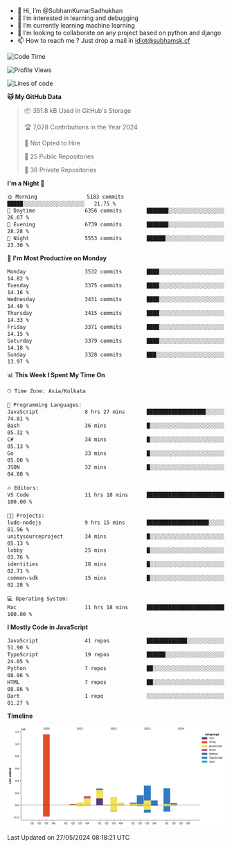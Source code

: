 - 👋 Hi, I’m @SubhamKumarSadhukhan
- 👀 I’m interested in learning and debugging
- 🌱 I’m currently learning machine learning
- 💞️ I’m looking to collaborate on any project based on python and django
- 📫 How to reach me ?
      Just drop a mail in idiot@subhamsk.cf

<!---
SubhamKumarSadhukhan/SubhamKumarSadhukhan is a ✨ special ✨ repository because its `README.md` (this file) appears on your GitHub profile.
You can click the Preview link to take a look at your changes.
--->


<!--START_SECTION:waka-->
![Code Time](http://img.shields.io/badge/Code%20Time-2%2C210%20hrs%2032%20mins-blue)

![Profile Views](http://img.shields.io/badge/Profile%20Views-0-blue)

![Lines of code](https://img.shields.io/badge/From%20Hello%20World%20I%27ve%20Written-2.7%20million%20lines%20of%20code-blue)

**🐱 My GitHub Data** 

> 📦 351.8 kB Used in GitHub's Storage 
 > 
> 🏆 7,028 Contributions in the Year 2024
 > 
> 🚫 Not Opted to Hire
 > 
> 📜 25 Public Repositories 
 > 
> 🔑 38 Private Repositories 
 > 
**I'm a Night 🦉** 

```text
🌞 Morning                5183 commits        █████░░░░░░░░░░░░░░░░░░░░   21.75 % 
🌆 Daytime                6356 commits        ███████░░░░░░░░░░░░░░░░░░   26.67 % 
🌃 Evening                6739 commits        ███████░░░░░░░░░░░░░░░░░░   28.28 % 
🌙 Night                  5553 commits        ██████░░░░░░░░░░░░░░░░░░░   23.30 % 
```
📅 **I'm Most Productive on Monday** 

```text
Monday                   3532 commits        ████░░░░░░░░░░░░░░░░░░░░░   14.82 % 
Tuesday                  3375 commits        ████░░░░░░░░░░░░░░░░░░░░░   14.16 % 
Wednesday                3431 commits        ████░░░░░░░░░░░░░░░░░░░░░   14.40 % 
Thursday                 3415 commits        ████░░░░░░░░░░░░░░░░░░░░░   14.33 % 
Friday                   3371 commits        ████░░░░░░░░░░░░░░░░░░░░░   14.15 % 
Saturday                 3379 commits        ████░░░░░░░░░░░░░░░░░░░░░   14.18 % 
Sunday                   3328 commits        ███░░░░░░░░░░░░░░░░░░░░░░   13.97 % 
```


📊 **This Week I Spent My Time On** 

```text
🕑︎ Time Zone: Asia/Kolkata

💬 Programming Languages: 
JavaScript               8 hrs 27 mins       ███████████████████░░░░░░   74.81 % 
Bash                     36 mins             █░░░░░░░░░░░░░░░░░░░░░░░░   05.32 % 
C#                       34 mins             █░░░░░░░░░░░░░░░░░░░░░░░░   05.13 % 
Go                       33 mins             █░░░░░░░░░░░░░░░░░░░░░░░░   05.00 % 
JSON                     32 mins             █░░░░░░░░░░░░░░░░░░░░░░░░   04.80 % 

🔥 Editors: 
VS Code                  11 hrs 18 mins      █████████████████████████   100.00 % 

🐱‍💻 Projects: 
ludo-nodejs              9 hrs 15 mins       ████████████████████░░░░░   81.96 % 
unitysourceproject       34 mins             █░░░░░░░░░░░░░░░░░░░░░░░░   05.13 % 
lobby                    25 mins             █░░░░░░░░░░░░░░░░░░░░░░░░   03.76 % 
identities               18 mins             █░░░░░░░░░░░░░░░░░░░░░░░░   02.71 % 
common-sdk               15 mins             █░░░░░░░░░░░░░░░░░░░░░░░░   02.28 % 

💻 Operating System: 
Mac                      11 hrs 18 mins      █████████████████████████   100.00 % 
```

**I Mostly Code in JavaScript** 

```text
JavaScript               41 repos            █████████████░░░░░░░░░░░░   51.90 % 
TypeScript               19 repos            ██████░░░░░░░░░░░░░░░░░░░   24.05 % 
Python                   7 repos             ██░░░░░░░░░░░░░░░░░░░░░░░   08.86 % 
HTML                     7 repos             ██░░░░░░░░░░░░░░░░░░░░░░░   08.86 % 
Dart                     1 repo              ░░░░░░░░░░░░░░░░░░░░░░░░░   01.27 % 
```



**Timeline**

![Lines of Code chart](https://raw.githubusercontent.com/SubhamKumarSadhukhan/SubhamKumarSadhukhan/main/assets/bar_graph.png)


 Last Updated on 27/05/2024 08:18:21 UTC
<!--END_SECTION:waka-->
